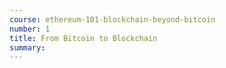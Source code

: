 ```yaml
---
course: ethereum-101-blockchain-beyond-bitcoin
number: 1 
title: From Bitcoin to Blockchain
summary:
---
```

<!-- Example Header:
---
course: blockchain101
number: 1
title: Introduction to the Blockchain
summary: Blockchain Technology didn't just pop up overnight. How did we get here?
---    
-->

<!-- Notes:
    1. Modules do not have a layout as they exist only as containers for lessons.
    2. A module must reference a valid course slug or all it's children will be lost. 
    3. Module numbers start at 1, not 0. This is a convention, not a rule.
    
-->

